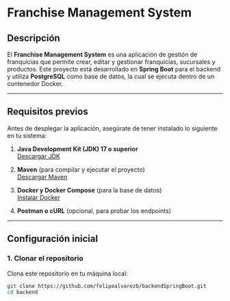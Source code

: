 # Franchise Management System

## Descripción

El **Franchise Management System** es una aplicación de gestión de franquicias que permite crear, editar y gestionar franquicias, sucursales y productos. Este proyecto está desarrollado en **Spring Boot** para el backend y utiliza **PostgreSQL** como base de datos, la cual se ejecuta dentro de un contenedor Docker.

---

## Requisitos previos

Antes de desplegar la aplicación, asegúrate de tener instalado lo siguiente en tu sistema:

1. **Java Development Kit (JDK) 17 o superior**  
   [Descargar JDK](https://adoptium.net/)

2. **Maven** (para compilar y ejecutar el proyecto)  
   [Descargar Maven](https://maven.apache.org/download.cgi)

3. **Docker y Docker Compose** (para la base de datos)  
   [Instalar Docker](https://docs.docker.com/get-docker/)

4. **Postman o cURL** (opcional, para probar los endpoints)

---

## Configuración inicial

### 1. Clonar el repositorio
Clona este repositorio en tu máquina local:

```bash
git clone https://github.com/felipealvarezb/backendSpringBoot.git
cd backend

